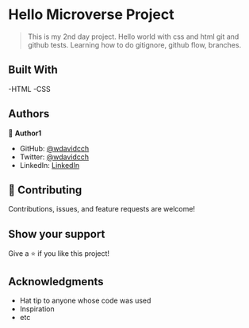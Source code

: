 # Hello Microverse Project

> This is my 2nd day project.
> Hello world with css and html git and github tests.
Learning how to do gitignore, github flow, branches.

## Built With

-HTML
-CSS

## Authors
👤 **Author1**
- GitHub: [@wdavidcch](https://github.com/wdavidcch)
- Twitter: [@wdavidcch](https://twitter.com/wdavidcch)
- LinkedIn: [LinkedIn](https://www.linkedin.com/in/williams-colmenares-989a6b151)

## 🤝 Contributing
Contributions, issues, and feature requests are welcome!
## Show your support
Give a ⭐️ if you like this project!
## Acknowledgments
- Hat tip to anyone whose code was used
- Inspiration
- etc